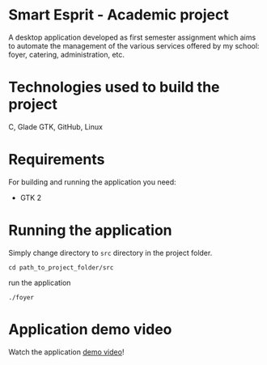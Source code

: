 # Smart Esprit - Academic project

A desktop application developed as first semester assignment which aims to automate the management of the various services offered by my school: foyer, catering, administration, etc.

# Technologies used to build the project

C, Glade GTK, GitHub, Linux

# Requirements

For building and running the application you need:

- GTK 2 

# Running the application

Simply change directory to `src` directory in the project folder.

```shell
cd path_to_project_folder/src
```

run the application

```shell
./foyer
```

# Application  demo video

Watch the application  [demo video](https://esprittncom-my.sharepoint.com/:v:/g/personal/wissem_boujlida_esprit_tn/ERd16NDlrXZDj81nRhy8Ne8BZbABZqC9R4MawbsMuZCAlg?nav=eyJyZWZlcnJhbEluZm8iOnsicmVmZXJyYWxBcHAiOiJPbmVEcml2ZUZvckJ1c2luZXNzIiwicmVmZXJyYWxBcHBQbGF0Zm9ybSI6IldlYiIsInJlZmVycmFsTW9kZSI6InZpZXciLCJyZWZlcnJhbFZpZXciOiJNeUZpbGVzTGlua0NvcHkifX0&e=GEu7gv)!
